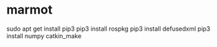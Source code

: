 # marmot


sudo apt get install pip3
pip3 install rospkg
pip3 install defusedxml
pip3 install numpy
catkin_make

